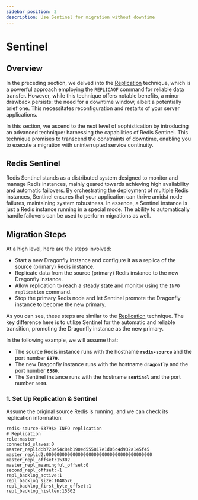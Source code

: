 ```yaml
---
sidebar_position: 2
description: Use Sentinel for migration without downtime
---
```


# Sentinel

## Overview

In the preceding section, we delved into the [Replication](./01-replication.md) technique, which is a powerful approach employing the `REPLICAOF` command for reliable data transfer.
However, while this technique offers notable benefits, a minor drawback persists: the need for a downtime window, albeit a potentially brief one.
This necessitates reconfiguration and restarts of your server applications.

In this section, we ascend to the next level of sophistication by introducing an advanced technique: harnessing the capabilities of Redis Sentinel.
This technique promises to transcend the constraints of downtime, enabling you to execute a migration with uninterrupted service continuity.

## Redis Sentinel

Redis Sentinel stands as a distributed system designed to monitor and manage Redis instances, mainly geared towards achieving high availability and automatic failovers.
By orchestrating the deployment of multiple Redis instances, Sentinel ensures that your application can thrive amidst node failures, maintaining system robustness.
In essence, a Sentinel instance is just a Redis instance running in a special mode.
The ability to automatically handle failovers can be used to perform migrations as well.

## Migration Steps

At a high level, here are the steps involved:

- Start a new Dragonfly instance and configure it as a replica of the source (primary) Redis instance.
- Replicate data from the source (primary) Redis instance to the new Dragonfly instance.
- Allow replication to reach a steady state and monitor using the `INFO replication` command.
- Stop the primary Redis node and let Sentinel promote the Dragonfly instance to become the new primary.

As you can see, these steps are similar to the [Replication](./01-replication.md) technique.
The key difference here is to utilize Sentinel for the automatic and reliable transition, promoting the Dragonfly instance as the new primary.

In the following example, we will assume that:

- The source Redis instance runs with the hostname **`redis-source`** and the port number **`6379`**.
- The new Dragonfly instance runs with the hostname **`dragonfly`** and the port number **`6380`**.
- The Sentinel instance runs with the hostname **`sentinel`** and the port number **`5000`**.

### 1. Set Up Replication & Sentinel

Assume the original source Redis is running, and we can check its replication information:

```shell
redis-source-6379$> INFO replication
# Replication
role:master
connected_slaves:0
master_replid:b728e54c84b190ed555817e1d05c4d932a145f45
master_replid2:0000000000000000000000000000000000000000
master_repl_offset:15302
master_repl_meaningful_offset:0
second_repl_offset:-1
repl_backlog_active:1
repl_backlog_size:1048576
repl_backlog_first_byte_offset:1
repl_backlog_histlen:15302
```